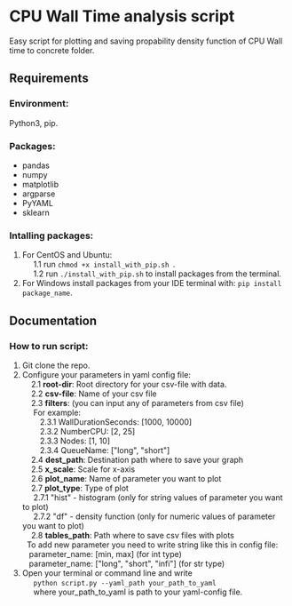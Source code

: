 # CPU Wall Time analysis script

Easy script for plotting and saving propability density function of CPU Wall time to concrete folder.

## Requirements
  ### Environment: 
  Python3, pip.
  ### Packages: 
  * pandas
  * numpy
  * matplotlib
  * argparse
  * PyYAML
  * sklearn
  ### Intalling packages:
  1. For CentOS and Ubuntu:<br/>
  &nbsp;&nbsp;&nbsp;&nbsp; 1.1 run ```chmod +x install_with_pip.sh ```.<br/>
  &nbsp;&nbsp;&nbsp;&nbsp; 1.2 run ```./install_with_pip.sh``` to install packages from the terminal.<br/>
  2. For Windows install packages from your IDE terminal with: ```pip install package_name```.
  

## Documentation
  ### How to run script:<br/>
  1. Git clone the repo.<br/>
  2. Configure your parameters in yaml config file:<br/>
  &nbsp;&nbsp;&nbsp;&nbsp;2.1 **root-dir**: Root directory for your csv-file with data.<br/>
  &nbsp;&nbsp;&nbsp;&nbsp;2.2 **csv-file**: Name of your csv file<br/>
  &nbsp;&nbsp;&nbsp;&nbsp;2.3 **filters**: (you can input any of parameters from csv file) <br/>
  &nbsp;&nbsp;&nbsp;&nbsp; For example:<br/>
  &nbsp;&nbsp;&nbsp;&nbsp;&nbsp;&nbsp;&nbsp;&nbsp;2.3.1 WallDurationSeconds: [1000, 10000] <br/>
  &nbsp;&nbsp;&nbsp;&nbsp;&nbsp;&nbsp;&nbsp;&nbsp;2.3.2 NumberCPU: [2, 25] <br/>
  &nbsp;&nbsp;&nbsp;&nbsp;&nbsp;&nbsp;&nbsp;&nbsp;2.3.3 Nodes: [1, 10] <br/>
  &nbsp;&nbsp;&nbsp;&nbsp;&nbsp;&nbsp;&nbsp;&nbsp;2.3.4 QueueName: ["long", "short"] <br/>
  &nbsp;&nbsp;&nbsp;&nbsp;2.4 **dest_path**: Destination path where to save your graph <br/>
  &nbsp;&nbsp;&nbsp;&nbsp;2.5 **x_scale**: Scale for x-axis <br/>
  &nbsp;&nbsp;&nbsp;&nbsp;2.6 **plot_name**: Name of parameter you want to plot <br/>
  &nbsp;&nbsp;&nbsp;&nbsp;2.7 **plot_type**: Type of plot <br/>
  &nbsp;&nbsp;&nbsp;&nbsp;&nbsp;2.7.1 "hist" - histogram (only for string values of parameter you want to plot)<br/>
  &nbsp;&nbsp;&nbsp;&nbsp;&nbsp;2.7.2 "df" - density function (only for numeric values of parameter you want to plot)<br/>
  &nbsp;&nbsp;&nbsp;&nbsp;2.8 **tables_path**: Path where to save csv files with plots <br/>
  &nbsp;&nbsp;To add new parameter you need to write string like this in config file: <br/>
  &nbsp;&nbsp;&nbsp;parameter_name: [min, max] (for int type) <br/>
  &nbsp;&nbsp;&nbsp;parameter_name: ["long", "short", "infi"] (for str type)
  3. Open your terminal or command line and write <br/>  &nbsp;&nbsp;&nbsp;&nbsp; ```python script.py --yaml_path your_path_to_yaml``` <br/> &nbsp;&nbsp;&nbsp;&nbsp; where your_path_to_yaml is path to your yaml-config file.<br/>
